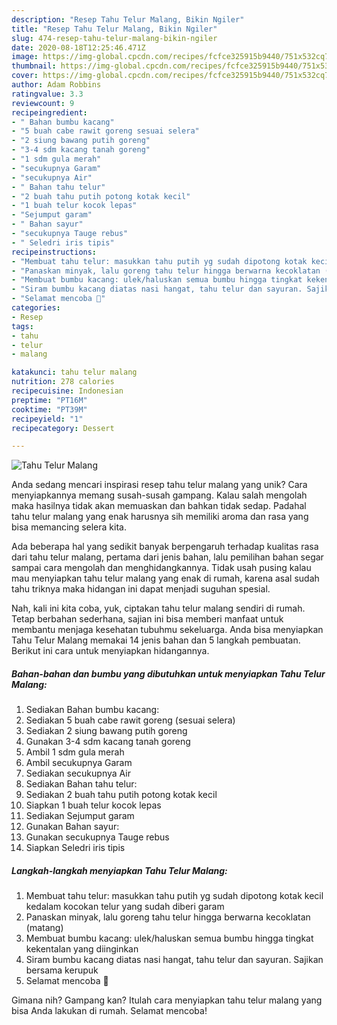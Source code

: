 ```yaml
---
description: "Resep Tahu Telur Malang, Bikin Ngiler"
title: "Resep Tahu Telur Malang, Bikin Ngiler"
slug: 474-resep-tahu-telur-malang-bikin-ngiler
date: 2020-08-18T12:25:46.471Z
image: https://img-global.cpcdn.com/recipes/fcfce325915b9440/751x532cq70/tahu-telur-malang-foto-resep-utama.jpg
thumbnail: https://img-global.cpcdn.com/recipes/fcfce325915b9440/751x532cq70/tahu-telur-malang-foto-resep-utama.jpg
cover: https://img-global.cpcdn.com/recipes/fcfce325915b9440/751x532cq70/tahu-telur-malang-foto-resep-utama.jpg
author: Adam Robbins
ratingvalue: 3.3
reviewcount: 9
recipeingredient:
- " Bahan bumbu kacang"
- "5 buah cabe rawit goreng sesuai selera"
- "2 siung bawang putih goreng"
- "3-4 sdm kacang tanah goreng"
- "1 sdm gula merah"
- "secukupnya Garam"
- "secukupnya Air"
- " Bahan tahu telur"
- "2 buah tahu putih potong kotak kecil"
- "1 buah telur kocok lepas"
- "Sejumput garam"
- " Bahan sayur"
- "secukupnya Tauge rebus"
- " Seledri iris tipis"
recipeinstructions:
- "Membuat tahu telur: masukkan tahu putih yg sudah dipotong kotak kecil kedalam kocokan telur yang sudah diberi garam"
- "Panaskan minyak, lalu goreng tahu telur hingga berwarna kecoklatan (matang)"
- "Membuat bumbu kacang: ulek/haluskan semua bumbu hingga tingkat kekentalan yang diinginkan"
- "Siram bumbu kacang diatas nasi hangat, tahu telur dan sayuran. Sajikan bersama kerupuk"
- "Selamat mencoba 🤩"
categories:
- Resep
tags:
- tahu
- telur
- malang

katakunci: tahu telur malang 
nutrition: 278 calories
recipecuisine: Indonesian
preptime: "PT16M"
cooktime: "PT39M"
recipeyield: "1"
recipecategory: Dessert

---
```



![Tahu Telur Malang](https://img-global.cpcdn.com/recipes/fcfce325915b9440/751x532cq70/tahu-telur-malang-foto-resep-utama.jpg)

Anda sedang mencari inspirasi resep tahu telur malang yang unik? Cara menyiapkannya memang susah-susah gampang. Kalau salah mengolah maka hasilnya tidak akan memuaskan dan bahkan tidak sedap. Padahal tahu telur malang yang enak harusnya sih memiliki aroma dan rasa yang bisa memancing selera kita.



Ada beberapa hal yang sedikit banyak berpengaruh terhadap kualitas rasa dari tahu telur malang, pertama dari jenis bahan, lalu pemilihan bahan segar sampai cara mengolah dan menghidangkannya. Tidak usah pusing kalau mau menyiapkan tahu telur malang yang enak di rumah, karena asal sudah tahu triknya maka hidangan ini dapat menjadi suguhan spesial.


Nah, kali ini kita coba, yuk, ciptakan tahu telur malang sendiri di rumah. Tetap berbahan sederhana, sajian ini bisa memberi manfaat untuk membantu menjaga kesehatan tubuhmu sekeluarga. Anda bisa menyiapkan Tahu Telur Malang memakai 14 jenis bahan dan 5 langkah pembuatan. Berikut ini cara untuk menyiapkan hidangannya.

<!--inarticleads1-->

##### Bahan-bahan dan bumbu yang dibutuhkan untuk menyiapkan Tahu Telur Malang:

1. Sediakan  Bahan bumbu kacang:
1. Sediakan 5 buah cabe rawit goreng (sesuai selera)
1. Sediakan 2 siung bawang putih goreng
1. Gunakan 3-4 sdm kacang tanah goreng
1. Ambil 1 sdm gula merah
1. Ambil secukupnya Garam
1. Sediakan secukupnya Air
1. Sediakan  Bahan tahu telur:
1. Sediakan 2 buah tahu putih potong kotak kecil
1. Siapkan 1 buah telur kocok lepas
1. Sediakan Sejumput garam
1. Gunakan  Bahan sayur:
1. Gunakan secukupnya Tauge rebus
1. Siapkan  Seledri iris tipis




<!--inarticleads2-->

##### Langkah-langkah menyiapkan Tahu Telur Malang:

1. Membuat tahu telur: masukkan tahu putih yg sudah dipotong kotak kecil kedalam kocokan telur yang sudah diberi garam
1. Panaskan minyak, lalu goreng tahu telur hingga berwarna kecoklatan (matang)
1. Membuat bumbu kacang: ulek/haluskan semua bumbu hingga tingkat kekentalan yang diinginkan
1. Siram bumbu kacang diatas nasi hangat, tahu telur dan sayuran. Sajikan bersama kerupuk
1. Selamat mencoba 🤩




Gimana nih? Gampang kan? Itulah cara menyiapkan tahu telur malang yang bisa Anda lakukan di rumah. Selamat mencoba!
